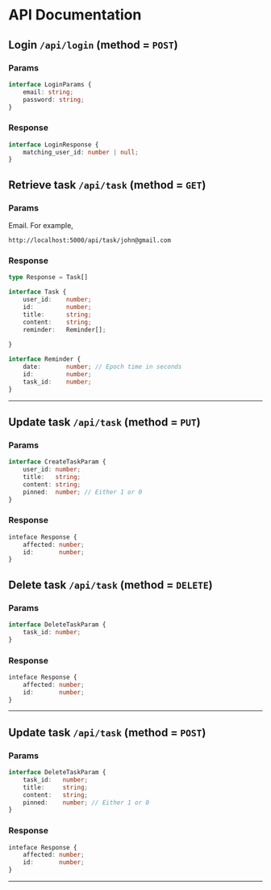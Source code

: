 # API Documentation
## Login `/api/login` (method = `POST`)
### Params
```ts
interface LoginParams {
	email: string;
	password: string;
}
```
### Response
```ts
interface LoginResponse {
	matching_user_id: number | null;
}
```


## Retrieve task `/api/task` (method = `GET`)
### Params
Email. For example,
```
http://localhost:5000/api/task/john@gmail.com
```
### Response 
```ts
type Response = Task[]

interface Task {
	user_id:	number;
	id: 		number;
	title:		string;
	content: 	string;
	reminder:	Reminder[];
	
}

interface Reminder {
	date:       number; // Epoch time in seconds
	id:         number;
	task_id:    number;
}
```

<hr>

## Update task `/api/task` (method = `PUT`)
### Params
```ts
interface CreateTaskParam {
	user_id: number;
	title:   string;
	content: string;
	pinned:  number; // Either 1 or 0
}
```
### Response 
```ts
inteface Response {
	affected: number;
	id:       number;
}
```

## Delete task `/api/task` (method = `DELETE`)
### Params
```ts
interface DeleteTaskParam {
	task_id: number;
}
```
### Response 
```ts
inteface Response {
	affected: number;
	id:       number;
}
```
<hr>

## Update task `/api/task` (method = `POST`)
### Params
```ts
interface DeleteTaskParam {
	task_id:   number;
	title:     string;
	content:   string;
	pinned:    number; // Either 1 or 0
}
```
### Response 
```ts
inteface Response {
	affected: number;
	id:       number;
}
```
<hr>

